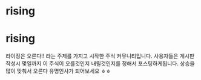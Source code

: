 # rising
# rising
라이징은 오른다!! 라는 주제를 가지고 시작한 주식 커뮤니티입니다.
사용자들은 게시판 작성시 몇일까지 이 주식이 오를것인지 내릴것인지를 정해서 포스팅하게됩니다.
상승을 많이 맞춰서 오른다 유명인사가 되어보세요 ㅎㅎ
